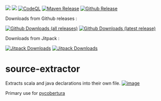 [![](https://jitpack.io/v/nbauma109/source-extractor.svg)](https://jitpack.io/#nbauma109/source-extractor)
[![](https://jitci.com/gh/nbauma109/source-extractor/svg)](https://jitci.com/gh/nbauma109/source-extractor)
[![CodeQL](https://github.com/nbauma109/source-extractor/actions/workflows/codeql.yml/badge.svg)](https://github.com/nbauma109/source-extractor/actions/workflows/codeql.yml)
[![Maven Release](https://github.com/nbauma109/source-extractor/actions/workflows/maven.yml/badge.svg)](https://github.com/nbauma109/source-extractor/actions/workflows/maven.yml)
[![Github Release](https://github.com/nbauma109/source-extractor/actions/workflows/release.yml/badge.svg)](https://github.com/nbauma109/source-extractor/actions/workflows/release.yml)

Downloads from Github releases :

[![Github Downloads (all releases)](https://img.shields.io/github/downloads/nbauma109/source-extractor/total.svg)]()
[![Github Downloads (latest release)](https://img.shields.io/github/downloads/nbauma109/source-extractor/latest/total.svg)]()

Downloads from Jitpack :

[![Jitpack Downloads](https://jitpack.io/v/nbauma109/source-extractor/month.svg)](https://jitpack.io/#nbauma109/source-extractor)
[![Jitpack Downloads](https://jitpack.io/v/nbauma109/source-extractor/week.svg)](https://jitpack.io/#nbauma109/source-extractor)

# source-extractor
Extracts scala and java declarations into their own file. [![image](https://user-images.githubusercontent.com/9403560/156565769-51264b92-4850-46c1-ad33-a4211a4c89ec.png)](https://jitpack.io/com/github/nbauma109/source-extractor/master-SNAPSHOT/source-extractor-master-SNAPSHOT.zip)

Primary use for [pycobertura](https://github.com/aconrad/pycobertura/issues/182)
